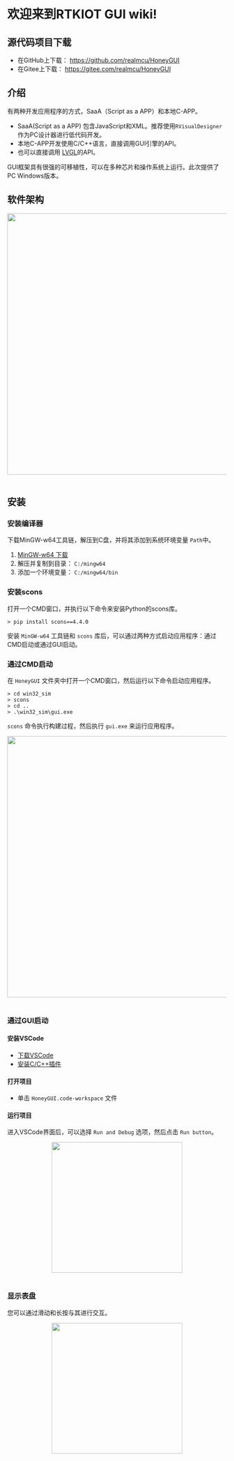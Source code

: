 # **欢迎来到RTKIOT GUI wiki!**

## 源代码项目下载

- 在GitHub上下载： <https://github.com/realmcu/HoneyGUI>
- 在Gitee上下载： <https://gitee.com/realmcu/HoneyGUI>

## 介绍

有两种开发应用程序的方式，SaaA（Script as a APP）和本地C-APP。
- SaaA(Script as a APP) 包含JavaScript和XML。推荐使用```RVisualDesigner``` 作为PC设计器进行低代码开发。
- 本地C-APP开发使用C/C++语言，直接调用GUI引擎的API。
- 也可以直接调用 [LVGL](https://lvgl.io/)的API。

GUI框架具有很强的可移植性，可以在多种芯片和操作系统上运行。此次提供了PC Windows版本。

## 软件架构


<div style="text-align: center"><img width= "600" src ="https://foruda.gitee.com/images/1718703720072592459/5bc6a013_13408154.png"/></div><br/>


## 安装

### 安装编译器
下载MinGW-w64工具链，解压到C盘，并将其添加到系统环境变量 `Path`中。
1.  [MinGW-w64 下载](https://sourceforge.net/projects/mingw-w64/files/Toolchains%20targetting%20Win64/Personal%20Builds/mingw-builds/8.1.0/threads-posix/sjlj/x86_64-8.1.0-release-posix-sjlj-rt_v6-rev0.7z)
2.  解压并复制到目录： `C:/mingw64`
3.  添加一个环境变量： `C:/mingw64/bin`

### 安装scons
打开一个CMD窗口，并执行以下命令来安装Python的scons库。
```
> pip install scons==4.4.0
```

安装 `MinGW-w64` 工具链和 `scons` 库后，可以通过两种方式启动应用程序：通过CMD启动或通过GUI启动。

### 通过CMD启动
在 `HoneyGUI` 文件夹中打开一个CMD窗口，然后运行以下命令启动应用程序。

```shell
> cd win32_sim
> scons
> cd ..
> .\win32_sim\gui.exe
```
`scons` 命令执行构建过程，然后执行 `gui.exe` 来运行应用程序。


<div style="text-align: center"><img width= "600"  src ="https://foruda.gitee.com/images/1718704649306452668/282ac763_13408154.png"/></div><br/>


### 通过GUI启动

#### 安装VSCode
   - [下载VSCode](https://code.visualstudio.com/)
   - [安装C/C++插件](https://marketplace.visualstudio.com/items?itemName=ms-vscode.cpptools)

#### 打开项目
   - 单击 `HoneyGUI.code-workspace` 文件

#### 运行项目
进入VSCode界面后，可以选择 `Run and Debug` 选项，然后点击 `Run button`。


<div style="text-align: center"><img width="300" src ="https://foruda.gitee.com/images/1699582639386992543/b2078d27_13671125.png"/></div><br/>


### 显示表盘
您可以通过滑动和长按与其进行交互。


<div style="text-align: center"><img width="300" src ="https://foruda.gitee.com/images/1698286583110259632/b48ad0af_10088396.png"/></div><br/>
